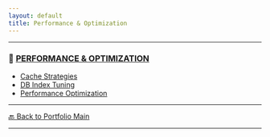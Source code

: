 ```yaml
---
layout: default
title: Performance & Optimization
---
```





---

### 🔗 [PERFORMANCE & OPTIMIZATION](/study/performance-and-optimization/)

- [Cache Strategies](/study/performance-and-optimization/cache-strategies)
- [DB Index Tuning](/study/performance-and-optimization/db-index-tuning)
- [Performance Optimization](/study/performance-and-optimization/performance-optimization)


---

[🔙 Back to Portfolio Main](../index.md)

---
